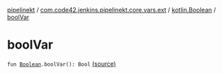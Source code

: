 [pipelinekt](../../index.md) / [com.code42.jenkins.pipelinekt.core.vars.ext](../index.md) / [kotlin.Boolean](index.md) / [boolVar](./bool-var.md)

# boolVar

`fun `[`Boolean`](https://kotlinlang.org/api/latest/jvm/stdlib/kotlin/-boolean/index.html)`.boolVar(): Bool` [(source)](https://github.com/code42/pipelinekt/tree/master/core/src/main/kotlin/com/code42/jenkins/pipelinekt/core/vars/ext/Ext.kt#L14)